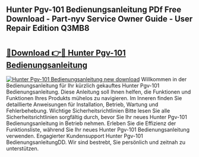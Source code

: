 ## Hunter Pgv-101 Bedienungsanleitung PDf Free Download - Part-nyv Service Owner Guide - User Repair Edition Q3MB8

# <h2><a href="http://df4w2u.blite.top/?on=Hunter+Pgv-101+Bedienungsanleitung">🔗Download 👉🔴 Hunter Pgv-101 Bedienungsanleitung</a></h2>

[![Hunter Pgv-101 Bedienungsanleitung new download](https://i.imgur.com/lujVjoI.png)](http://df4w2u.blite.top/?on=Hunter+Pgv-101+Bedienungsanleitung)
Willkommen in der Bedienungsanleitung für Ihr kürzlich gekauftes Hunter Pgv-101 Bedienungsanleitung. Diese Anleitung soll Ihnen helfen, die Funktionen und Funktionen Ihres Produkts mühelos zu navigieren. Im Inneren finden Sie detaillierte Anweisungen für Installation, Betrieb, Wartung und Fehlerbehebung. Wichtige Sicherheitsrichtlinien Bitte lesen Sie alle Sicherheitsrichtlinien sorgfältig durch, bevor Sie Ihr neues Hunter Pgv-101 Bedienungsanleitung in Betrieb nehmen. Erleben Sie die Effizienz der Funktionsliste, während Sie Ihr neues Hunter Pgv-101 Bedienungsanleitung verwenden. Engagierter Kundensupport Hunter Pgv-101 BedienungsanleitungDD. Wir sind bestrebt, Sie persönlich und zeitnah zu unterstützen.
